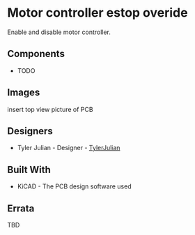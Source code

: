 # Motor controller estop overide

Enable and disable motor controller.

## Components
- TODO

## Images
insert top view picture of PCB

## Designers

- Tyler Julian - Designer - [TylerJulian](https://github.com/tylerjulian)

## Built With

- KiCAD - The PCB design software used

## Errata

TBD
